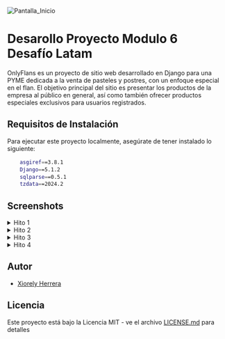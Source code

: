 ![Pantalla_Inicio](ProyectoM6-OnlyFlans/Hito4/Indice_1_de_2.png)


# Desarollo Proyecto Modulo 6 Desafío Latam

OnlyFlans es un proyecto de sitio web desarrollado en Django para una PYME dedicada a la venta de pasteles y postres, con un enfoque especial en el flan. El objetivo principal del sitio es presentar los productos de la empresa al público en general, así como también ofrecer productos especiales exclusivos para usuarios registrados.

## Requisitos de Instalación

Para ejecutar este proyecto localmente, asegúrate de tener instalado lo siguiente:

```bash
    asgiref==3.8.1
    Django==5.1.2
    sqlparse==0.5.1
    tzdata==2024.2
```


## Screenshots
<details>

<summary>Hito 1</summary>

![App Screenshot](Hito1/requerimiento1.jpg)
![App Screenshot](Hito1/requerimiento2.jpg)
![App Screenshot](Hito1/requerimiento3.jpg)
![App Screenshot](Hito1/requerimiento4.jpg)

</details>

<details>
<summary>Hito 2</summary>
    
![App Screenshot](Hito2/Indice.jpg)
![App Screenshot](Hito2/Acerca.jpg)
![App Screenshot](Hito2/Bienvenido.jpg)
![App Screenshot](Hito2/Indice2.jpg)
![App Screenshot](Hito2/Acerca2.jpg)
![App Screenshot](Hito2/Bienvenido2.jpg)
![App Screenshot](Hito2/colapse.jpg)
    
</details>

<details>
<summary>Hito 3</summary>
    
![App Screenshot](Hito3/Requerimiento1.jpg)
![App Screenshot](Hito3/Requerimiento2.jpg)
![App Screenshot](Hito3/Inicio con filtros.jpg)
![App Screenshot](Hito3/bienvenido_sin_filtros.jpg)
![App Screenshot](Hito3/Formulario_Contacto.jpg)
![App Screenshot](Hito3/Mensaje_enviado_con_exito.jpg)
![App Screenshot](Hito3/error_por_email_invalido.jpg)
![App Screenshot](Hito3/Contact_forms_admin.jpg)
    
</details>

<details>
<summary>Hito 4</summary>
    
![App Screenshot](Hito4/Indice_1_de_2.png)
![App Screenshot](Hito4/Indice_2_de_2.png)
![App Screenshot](Hito4/formulario_registro.png)
![App Screenshot](Hito4/formulario_login.png)
![App Screenshot](Hito4/registro_exitoso.png)
![App Screenshot](Hito4/bienvenido_1_de_2.png)
![App Screenshot](Hito4/bienvenido_2_de_2.png)
![App Screenshot](Hito4/usuarios_registrados.png)
    
</details>

## Autor

- [Xiorely Herrera](https://github.com/Xiorelyh)

## Licencia

Este proyecto está bajo la Licencia MIT - ve el archivo [LICENSE.md](LICENSE) para detalles


